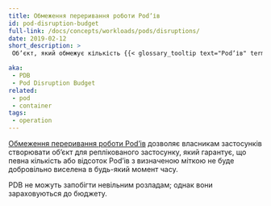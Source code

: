 ```yaml
---
title: Обмеження переривання роботи Podʼів
id: pod-disruption-budget
full-link: /docs/concepts/workloads/pods/disruptions/
date: 2019-02-12
short_description: >
 Обʼєкт, який обмежує кількість {{< glossary_tooltip text="Podʼів" term_id="pod" >}} реплікованого застосунку, які можуть бути вимкнені одночасно з причини добровільного переривання роботи.

aka:
 - PDB
 - Pod Disruption Budget
related:
 - pod
 - container
tags:
 - operation
---
```


[Обмеження переривання роботи Podʼів](/docs/concepts/workloads/pods/disruptions/) дозволяє власникам застосунків створювати обʼєкт для реплікованого застосунку, який гарантує, що певна кількість або відсоток Podʼів з визначеною міткою не буде добровільно виселена в будь-який момент часу.

<!--more-->

PDB не можуть запобігти невільним розладам; однак вони зараховуються до бюджету.
